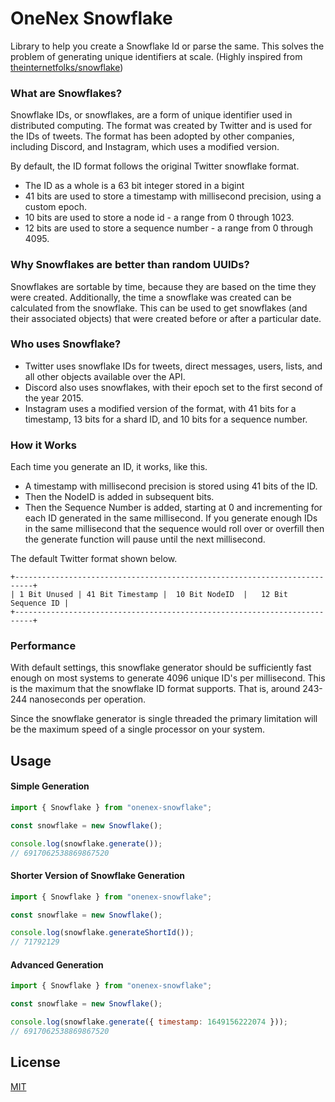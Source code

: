 # OneNex Snowflake

Library to help you create a Snowflake Id or parse the same. This solves the problem of generating unique identifiers at scale. (Highly inspired from [theinternetfolks/snowflake](https://github.com/theinternetfolks/snowflake))

### What are Snowflakes?

Snowflake IDs, or snowflakes, are a form of unique identifier used in distributed computing. The format was created by Twitter and is used for the IDs of tweets. The format has been adopted by other companies, including Discord, and Instagram, which uses a modified version.

By default, the ID format follows the original Twitter snowflake format.

- The ID as a whole is a 63 bit integer stored in a bigint
- 41 bits are used to store a timestamp with millisecond precision, using a custom epoch.
- 10 bits are used to store a node id - a range from 0 through 1023.
- 12 bits are used to store a sequence number - a range from 0 through 4095.

### Why Snowflakes are better than random UUIDs?

Snowflakes are sortable by time, because they are based on the time they were created. Additionally, the time a snowflake was created can be calculated from the snowflake. This can be used to get snowflakes (and their associated objects) that were created before or after a particular date.

### Who uses Snowflake?

- Twitter uses snowflake IDs for tweets, direct messages, users, lists, and all other objects available over the API.
- Discord also uses snowflakes, with their epoch set to the first second of the year 2015.
- Instagram uses a modified version of the format, with 41 bits for a timestamp, 13 bits for a shard ID, and 10 bits for a sequence number.

### How it Works

Each time you generate an ID, it works, like this.

- A timestamp with millisecond precision is stored using 41 bits of the ID.
- Then the NodeID is added in subsequent bits.
- Then the Sequence Number is added, starting at 0 and incrementing for each ID generated in the same millisecond. If you generate enough IDs in the same millisecond that the sequence would roll over or overfill then the generate function will pause until the next millisecond.

The default Twitter format shown below.

```
+--------------------------------------------------------------------------+
| 1 Bit Unused | 41 Bit Timestamp |  10 Bit NodeID  |   12 Bit Sequence ID |
+--------------------------------------------------------------------------+
```

### Performance

With default settings, this snowflake generator should be sufficiently fast
enough on most systems to generate 4096 unique ID's per millisecond. This is
the maximum that the snowflake ID format supports. That is, around 243-244
nanoseconds per operation.

Since the snowflake generator is single threaded the primary limitation will be
the maximum speed of a single processor on your system.


## Usage

#### Simple Generation

```javascript
import { Snowflake } from "onenex-snowflake";

const snowflake = new Snowflake();

console.log(snowflake.generate());
// 6917062538869867520
```

#### Shorter Version of Snowflake Generation

```javascript
import { Snowflake } from "onenex-snowflake";

const snowflake = new Snowflake();

console.log(snowflake.generateShortId());
// 71792129
```

#### Advanced Generation

```javascript
import { Snowflake } from "onenex-snowflake";

const snowflake = new Snowflake();

console.log(snowflake.generate({ timestamp: 1649156222074 }));
// 6917062538869867520
```

## License

[MIT](https://choosealicense.com/licenses/mit/)
